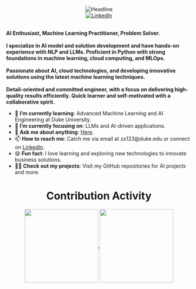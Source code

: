 <div>
    <!-- <div align=center>
        <img src="https://raw.githubusercontent.com/AhmedFathyDev/AhmedFathyDev/main/GitHub.png" alt="GitHub Octocat Drinking a Cup of Coffee" height="200">
    </div> -->
    <div align=center>
        <img src="https://readme-typing-svg.herokuapp.com?color=%236FDA44&size=32&center=true&vCenter=true&width=600&height=50&lines=Hi+there+I'm+Zach+%F0%9F%91%8B;AI+Master's+Student;AI+Engineer;Problem+Solver;Tech+Enthusiast" alt="Headline" />
    </div>
    <div align=center>
        <a href="https://www.linkedin.com/in/zihan-xing-zach/"><img src="https://img.shields.io/badge/Linkedin-0077b5?style=flat&logo=linkedin" alt="LinkedIn" /></a>
        <!-- <a href="https://www.upwork.com/freelancers/~0121ca7f3563e57c0b"><img src="https://img.shields.io/badge/Upwork-494949?style=flat&logo=upwork" alt="UpWork" /></a>
        <a href="https://stackoverflow.com/users/11837259/ahmed-fathy"><img src="https://img.shields.io/badge/Stack Overflow-f48024?style=flat&logo=stackoverflow&logoColor=white" alt="Stack Overflow" /></a>
        <a href="https://www.quora.com/profile/Ahmed-Fathy-616"><img src="https://img.shields.io/badge/Quora-B92B27?style=flat&logo=quora" alt="Quora" /></a>
        <a href="https://t.me/ahmedfathydev"><img src="https://img.shields.io/badge/Telegram-0088cc?style=flat&logo=telegram" alt="Telegram" /></a> -->
    </div>
    <div align=left>
    <br>
    <p>
        <strong>
            AI Enthusiast, Machine Learning Practitioner, Problem Solver.<br><br>
            I specialize in AI model and solution development and have hands-on experience with NLP and LLMs. Proficient in Python with strong foundations in machine learning, cloud computing, and MLOps.<br><br>
            Passionate about AI, cloud technologies, and developing innovative solutions using the latest machine learning techniques.<br><br>
            Detail-oriented and committed engineer, with a focus on delivering high-quality results efficiently. Quick learner and self-motivated with a collaborative spirit.
        </strong>
    </p>
    <ul>
        <li>🌱 <b>I’m currently learning</b>: Advanced Machine Learning and AI Engineering at Duke University.</li>
        <li>🎯 <b>I’m currently focusing on</b>: LLMs and AI-driven applications.</li>
        <!-- <li>🤔 <b>I’m currently open for</b>: Opportunities in AI and Machine Learning fields, <a href="https://linkedin.com/in/zihan-xing-zach">LINK TO MY LINKEDIN</a>.</li> -->
        <li>💬 <b>Ask me about anything</b>: <a href="https://github.com/zihanxing/zihanxing/issues">Here</a>.</li>
        <li>📫 <b>How to reach me</b>: Catch me via email at zx123@duke.edu or connect on <a href="https://linkedin.com/in/zihan-xing-zach">LinkedIn</a>.</li>
        <li>😄 <b>Fun fact</b>: I love learning and exploring new technologies to innovate business solutions.</li>
        <li>👨‍💻 <b>Check out my projects</b>: Visit my GitHub repositories for AI projects and more.</li>
    </ul>
</div>
    <div align=center>
        <h1>Contribution Activity</h1>
        <a href="#">
        <img height="200px" align="center" src="https://github-readme-stats.vercel.app/api?username=zihanxing&count_private=true&show_icons=true&theme=react&hide_rank=true" />
        </a>
        <a href="#">
        <img height="200px" align="center" src="https://github-readme-stats.vercel.app/api/top-langs/?username=zihanxing&layout=donut&theme=react&hide=HTML,SCSS,jupyter%20notebook&size_weight=0&count_weight=1" />
        </a>
        <!-- <img src="https://github-readme-stats.vercel.app/api?username=zihanxing&title_color=6FDA44&text_color=FFFFFF&show_icons=true&icon_color=6FDA44&include_all_commits=true&count_private=true&theme=dark" alt="GitHub Stats" height="200" />
        <br>
        <img src="https://github-readme-stats.vercel.app/api/top-langs?username=zihanxing&layout=compact&title_color=6FDA44&text_color=FFFFFF&theme=dark" alt="GitHub Most Used Languages" height="200" />
        <br> -->
        <!-- <img src="https://github-readme-streak-stats.herokuapp.com/?user=zihanxing&theme=dark&date_format=j%20M%5B%20Y%5D&currStreakLabel=6FDA44&fire=6FDA44&ring=6FDA44" alt="GitHub Streak Stats" height="200" />
        <br> -->
        <br>
    </div>
    <!-- <div align=center>
        <img src="https://raw.githubusercontent.com/AhmedFathyDev/AhmedFathyDev/main/GitHub.gif" alt="GitHub Octocat Logo" height="100">
        <p>Loading</p>
    </div> -->
</div>

<!-- ------

Credit: [Ahmed Fathy](https://github.com/AhmedFathyDev)

Last edited on: 08/12/2024 -->
